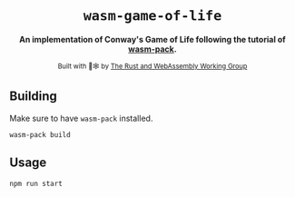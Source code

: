 <div align="center">

  <h1><code>wasm-game-of-life</code></h1>

  <strong>An implementation of Conway's Game of Life following the tutorial of <a href="https://rustwasm.github.io/docs/book/introduction.html">wasm-pack</a>.</strong>

  <sub>Built with 🦀🕸 by <a href="https://rustwasm.github.io/">The Rust and WebAssembly Working Group</a></sub>
</div>

## Building

Make sure to have `wasm-pack` installed.

```
wasm-pack build
```

## Usage

```
npm run start
```

